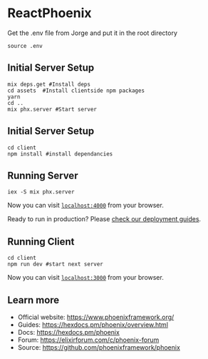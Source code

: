 # ReactPhoenix

Get the .env file from Jorge and put it in the root directory

```
source .env
```

## Initial Server Setup

```
mix deps.get #Install deps
cd assets  #Install clientside npm packages
yarn
cd ..
mix phx.server #Start server
```
## Initial Server Setup

```
cd client
npm install #install dependancies

```

## Running Server

```
iex -S mix phx.server
```

Now you can visit [`localhost:4000`](http://localhost:4000) from your browser.

Ready to run in production? Please [check our deployment guides](https://hexdocs.pm/phoenix/deployment.html).

## Running Client

```
cd client
npm run dev #start next server
```

Now you can visit [`localhost:3000`](http://localhost:3000) from your browser.

## Learn more

- Official website: https://www.phoenixframework.org/
- Guides: https://hexdocs.pm/phoenix/overview.html
- Docs: https://hexdocs.pm/phoenix
- Forum: https://elixirforum.com/c/phoenix-forum
- Source: https://github.com/phoenixframework/phoenix
